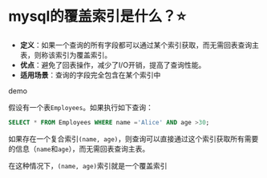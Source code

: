 # mysql的覆盖索引是什么？:star:

-   **定义**：如果一个查询的所有字段都可以通过某个索引获取，而无需回表查询主表，则称该索引为覆盖索引。
-   **优点**：避免了回表操作，减少了I/O开销，提高了查询性能。
-   **适用场景**：查询的字段完全包含在某个索引中

demo

假设有一个表`Employees`。如果执行如下查询：

```sql
SELECT * FROM Employees WHERE name ='Alice' AND age >30;
```

如果存在一个复合索引`(name, age)`，则查询可以直接通过这个索引获取所有需要的信息（`name`和`age`），而无需回表查询主表。

在这种情况下，`(name, age)`索引就是一个覆盖索引
